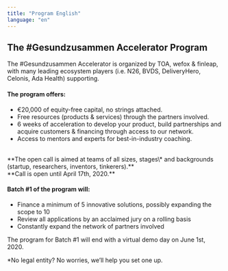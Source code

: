 ```yaml
---
title: "Program English"
language: "en"
---
```


## The #Gesundzusammen Accelerator Program

The #Gesundzusammen Accelerator is organized by TOA, wefox & finleap, with many leading ecosystem players (i.e. N26, BVDS, DeliveryHero, Celonis, Ada Health) supporting.

#### The program offers:

- €20,000 of equity-free capital, no strings attached.
- Free resources (products & services) through the partners involved.
- 6 weeks of acceleration to develop your product, build partnerships and acquire customers & financing through access to our network.
- Access to mentors and experts for best-in-industry coaching.

<br />
**The open call is aimed at teams of all sizes, stages\* and backgrounds (startup, researchers, inventors, tinkerers).** <br />
**Call is open until April 17th, 2020.**

#### Batch #1 of the program will:

- Finance a minimum of 5 innovative solutions, possibly expanding the scope to 10
- Review all applications by an acclaimed jury on a rolling basis
- Constantly expand the network of partners involved

The program for Batch #1 will end with a virtual demo day on June 1st, 2020.

\*No legal entity? No worries, we’ll help you set one up.
